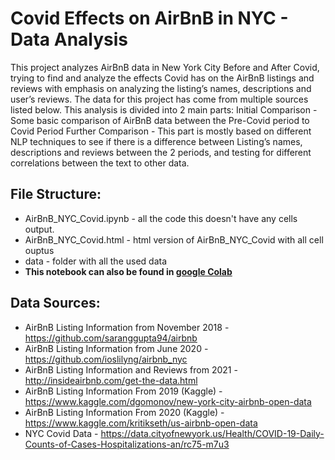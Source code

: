 # Covid Effects on AirBnB in NYC - Data Analysis<br>

This project analyzes AirBnB data in New York City Before and After Covid, trying to find and analyze the effects Covid has on the AirBnB listings and reviews with emphasis on analyzing the listing’s names, descriptions and user’s reviews. The data for this project has come from multiple sources listed below.
This analysis is divided into 2 main parts:
Initial Comparison - Some basic comparison of AirBnB data between the Pre-Covid period to Covid Period
Further Comparison - This part is mostly based on different NLP techniques to see if there is a difference between Listing’s names, descriptions and reviews between the 2 periods, and testing for different correlations between the text to other data.
<br>

## File Structure:<br>
* AirBnB_NYC_Covid.ipynb - all the code this doesn't have any cells output.
* AirBnB_NYC_Covid.html - html version of AirBnB_NYC_Covid with all cell ouptus
* data - folder with all the used data
* **This notebook can also be found in 
  [google Colab](https://colab.research.google.com/drive/1RKqgln2vMzgmftMydCYC3YEKK_KVML-E?usp=sharing)**

## Data Sources:<br>
* AirBnB Listing Information from November 2018 - https://github.com/saranggupta94/airbnb
* AirBnB Listing Information from June 2020 - https://github.com/ioslilyng/airbnb_nyc
* AirBnB Listing Information and Reviews from 2021 - http://insideairbnb.com/get-the-data.html
* AirBnB Listing Information From 2019 (Kaggle) - https://www.kaggle.com/dgomonov/new-york-city-airbnb-open-data
* AirBnB Listing Information From 2020 (Kaggle) - https://www.kaggle.com/kritikseth/us-airbnb-open-data
* NYC Covid Data - https://data.cityofnewyork.us/Health/COVID-19-Daily-Counts-of-Cases-Hospitalizations-an/rc75-m7u3




